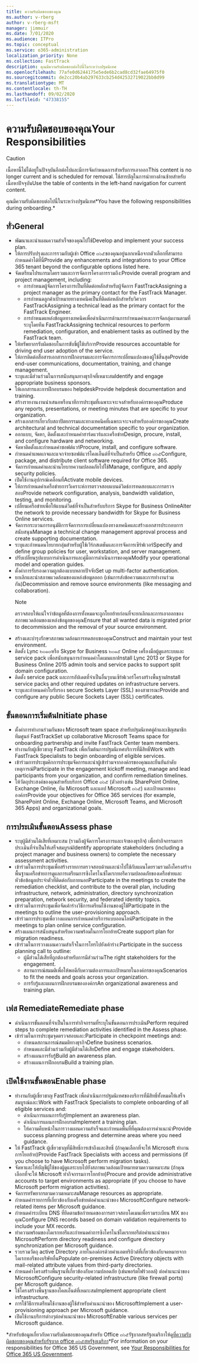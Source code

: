 ```yaml
---
title: ความรับผิดชอบของคุณ
ms.author: v-rberg
author: v-rberg-msft
manager: jimmuir
ms.date: 7/01/2020
ms.audience: ITPro
ms.topic: conceptual
ms.service: o365-administration
localization_priority: None
ms.collection: FastTrack
description: คุณมีความรับผิดชอบต่อไปนี้ในระหว่างปฐมนิเทศ
ms.openlocfilehash: 77afe0d6244175e5ede6b2cad8cd32fae64975f0
ms.sourcegitcommit: de2cc20b4ab297633cb254d42532719022bb8d99
ms.translationtype: MT
ms.contentlocale: th-TH
ms.lasthandoff: 09/02/2020
ms.locfileid: "47338155"
---
```

# <a name="your-responsibilities"></a><span data-ttu-id="14cfa-103">ความรับผิดชอบของคุณ</span><span class="sxs-lookup"><span data-stu-id="14cfa-103">Your Responsibilities</span></span>

> [!CAUTION]
> <span data-ttu-id="14cfa-104">เนื้อหานี้ไม่ได้อยู่ในปัจจุบันอีกต่อไปและมีการจัดกำหนดการสำหรับการเอาออก</span><span class="sxs-lookup"><span data-stu-id="14cfa-104">This content is no longer current and is scheduled for removal.</span></span> <span data-ttu-id="14cfa-105">ใช้สารบัญในการนำทางด้านซ้ายสำหรับเนื้อหาปัจจุบัน</span><span class="sxs-lookup"><span data-stu-id="14cfa-105">Use the table of contents in the left-hand navigation for current content.</span></span>

<span data-ttu-id="14cfa-106">คุณมีความรับผิดชอบต่อไปนี้ในระหว่างปฐมนิเทศ\*</span><span class="sxs-lookup"><span data-stu-id="14cfa-106">You have the following responsibilities during onboarding.\*</span></span>
  
## <a name="general"></a><span data-ttu-id="14cfa-107">ทั่ว</span><span class="sxs-lookup"><span data-stu-id="14cfa-107">General</span></span>

- <span data-ttu-id="14cfa-108">พัฒนาและนำแผนความสำเร็จของคุณไปใช้</span><span class="sxs-lookup"><span data-stu-id="14cfa-108">Develop and implement your success plan.</span></span>
- <span data-ttu-id="14cfa-109">ให้การปรับปรุงและการรวมกับผู้เช่า Office ๓๖๕ของคุณอยู่นอกเหนือจากตัวเลือกที่สามารถกำหนดค่าได้ที่นี่</span><span class="sxs-lookup"><span data-stu-id="14cfa-109">Provide any enhancements and integrations to your Office 365 tenant beyond the configurable options listed here.</span></span>  
- <span data-ttu-id="14cfa-110">จัดเตรียมโปรแกรมโดยรวมและการจัดการโครงการรวมถึง:</span><span class="sxs-lookup"><span data-stu-id="14cfa-110">Provide overall program and project management, including:</span></span> 
  - <span data-ttu-id="14cfa-111">การกำหนดผู้จัดการโครงการเป็นที่ติดต่อหลักสำหรับผู้จัดการ FastTrack</span><span class="sxs-lookup"><span data-stu-id="14cfa-111">Assigning a project manager as the primary contact for the FastTrack Manager.</span></span>
  - <span data-ttu-id="14cfa-112">การกำหนดลูกค้าเป้าหมายทางเทคนิคเป็นที่ติดต่อหลักสำหรับวิศวกร FastTrack</span><span class="sxs-lookup"><span data-stu-id="14cfa-112">Assigning a technical lead as the primary contact for the FastTrack Engineer.</span></span>
  - <span data-ttu-id="14cfa-113">การกำหนดแหล่งข้อมูลทางเทคนิคเพื่อดำเนินการด้านการกำหนดค่าและการจัดกลุ่มงานตามที่ระบุโดยทีม FastTrack</span><span class="sxs-lookup"><span data-stu-id="14cfa-113">Assigning technical resources to perform remediation, configuration, and enablement tasks as outlined by the FastTrack team.</span></span> 
- <span data-ttu-id="14cfa-114">ให้ทรัพยากรรับผิดชอบในการขับขี่ผู้ใช้บริการ</span><span class="sxs-lookup"><span data-stu-id="14cfa-114">Provide resources accountable for driving end user adoption of the service.</span></span> 
- <span data-ttu-id="14cfa-115">ให้การติดต่อสื่อสารเอกสารการฝึกอบรมและการจัดการการเปลี่ยนแปลงของผู้ใช้สิ้นสุด</span><span class="sxs-lookup"><span data-stu-id="14cfa-115">Provide end-user communications, documentation, training, and change management.</span></span>
- <span data-ttu-id="14cfa-116">ระบุและมีส่วนร่วมในการสนับสนุนทางธุรกิจที่เหมาะสม</span><span class="sxs-lookup"><span data-stu-id="14cfa-116">Identify and engage appropriate business sponsors.</span></span>  
- <span data-ttu-id="14cfa-117">ให้เอกสารและการฝึกอบรมของ helpdesk</span><span class="sxs-lookup"><span data-stu-id="14cfa-117">Provide helpdesk documentation and training.</span></span>  
- <span data-ttu-id="14cfa-118">สร้างรายงานงานนำเสนอหรือนาทีการประชุมที่เฉพาะเจาะจงสำหรับองค์กรของคุณ</span><span class="sxs-lookup"><span data-stu-id="14cfa-118">Produce any reports, presentations, or meeting minutes that are specific to your organization.</span></span> 
- <span data-ttu-id="14cfa-119">สร้างเอกสารเกี่ยวกับสถาปัตยกรรมและทางเทคนิคที่เฉพาะเจาะจงสำหรับองค์กรของคุณ</span><span class="sxs-lookup"><span data-stu-id="14cfa-119">Create architectural and technical documentation specific to your organization.</span></span>   
- <span data-ttu-id="14cfa-120">ออกแบบ, จัดหา, ติดตั้งและกำหนดค่าฮาร์ดแวร์และเครือข่าย</span><span class="sxs-lookup"><span data-stu-id="14cfa-120">Design, procure, install, and configure hardware and networking.</span></span>   
- <span data-ttu-id="14cfa-121">จัดหาติดตั้งและกำหนดค่าซอฟต์แวร์</span><span class="sxs-lookup"><span data-stu-id="14cfa-121">Procure, install, and configure software.</span></span>  
- <span data-ttu-id="14cfa-122">กำหนดค่าแพคเกจและแจกจ่ายซอฟต์แวร์ไคลเอ็นต์ที่จำเป็นสำหรับ Office ๓๖๕</span><span class="sxs-lookup"><span data-stu-id="14cfa-122">Configure, package, and distribute client software required for Office 365.</span></span>  
- <span data-ttu-id="14cfa-123">จัดการกำหนดค่าและนำนโยบายความปลอดภัยไปใช้</span><span class="sxs-lookup"><span data-stu-id="14cfa-123">Manage, configure, and apply security policies.</span></span>
- <span data-ttu-id="14cfa-124">เปิดใช้งานอุปกรณ์เคลื่อนที่</span><span class="sxs-lookup"><span data-stu-id="14cfa-124">Activate mobile devices.</span></span>
- <span data-ttu-id="14cfa-125">ให้การกำหนดค่าเครือข่ายการวิเคราะห์การตรวจสอบแบนด์วิดธ์การทดสอบและการตรวจสอบ</span><span class="sxs-lookup"><span data-stu-id="14cfa-125">Provide network configuration, analysis, bandwidth validation, testing, and monitoring.</span></span> 
- <span data-ttu-id="14cfa-126">เปลี่ยนเครือข่ายเพื่อให้แบนด์วิดธ์ที่จำเป็นสำหรับบริการ Skype for Business Online</span><span class="sxs-lookup"><span data-stu-id="14cfa-126">Alter the network to provide necessary bandwidth for Skype for Business Online services.</span></span> 
- <span data-ttu-id="14cfa-127">จัดการกระบวนการอนุมัติการจัดการการเปลี่ยนแปลงทางเทคนิคและสร้างเอกสารประกอบการสนับสนุน</span><span class="sxs-lookup"><span data-stu-id="14cfa-127">Manage a technical change management approval process and create supporting documentation.</span></span>  
- <span data-ttu-id="14cfa-128">ระบุและกำหนดนโยบายกลุ่มสำหรับผู้ใช้เวิร์กสเตชันและการจัดการเซิร์ฟเวอร์</span><span class="sxs-lookup"><span data-stu-id="14cfa-128">Specify and define group policies for user, workstation, and server management.</span></span> 
- <span data-ttu-id="14cfa-129">ปรับเปลี่ยนรูปแบบการดำเนินการและคู่มือการดำเนินการของคุณ</span><span class="sxs-lookup"><span data-stu-id="14cfa-129">Modify your operational model and operation guides.</span></span> 
- <span data-ttu-id="14cfa-130">ตั้งค่าการรับรองความถูกต้องแบบหลายปัจจัย</span><span class="sxs-lookup"><span data-stu-id="14cfa-130">Set up multi-factor authentication.</span></span>  
- <span data-ttu-id="14cfa-131">ยกเลิกและนำสภาพแวดล้อมของแหล่งข้อมูลออก (เช่นการส่งข้อความและการทำงานร่วมกัน)</span><span class="sxs-lookup"><span data-stu-id="14cfa-131">Decommission and remove source environments (like messaging and collaboration).</span></span> 
    > [!NOTE]
    > <span data-ttu-id="14cfa-132">ตรวจสอบให้แน่ใจว่าข้อมูลที่ต้องการทั้งหมดจะถูกโยกย้ายก่อนที่จะยกเลิกและการเอาออกของสภาพแวดล้อมของแหล่งข้อมูลของคุณ</span><span class="sxs-lookup"><span data-stu-id="14cfa-132">Ensure that all wanted data is migrated prior to decommission and the removal of your source environment.</span></span> 
- <span data-ttu-id="14cfa-133">สร้างและบำรุงรักษาสภาพแวดล้อมการทดสอบของคุณ</span><span class="sxs-lookup"><span data-stu-id="14cfa-133">Construct and maintain your test environment.</span></span>  
- <span data-ttu-id="14cfa-134">ติดตั้ง Lync ๒๐๑๓หรือ Skype for Business ๒๐๑๕ Online เครื่องมือผู้ดูแลระบบและ service pack เพื่อสนับสนุนการกำหนดค่าโดเมนแยก</span><span class="sxs-lookup"><span data-stu-id="14cfa-134">Install Lync 2013 or Skype for Business Online 2015 admin tools and service packs to support split domain configuration.</span></span>
- <span data-ttu-id="14cfa-135">ติดตั้ง service pack และการอัปเดตที่จำเป็นอื่นๆบนเซิร์ฟเวอร์โครงสร้างพื้นฐาน</span><span class="sxs-lookup"><span data-stu-id="14cfa-135">Install service packs and other required updates on infrastructure servers.</span></span> 
- <span data-ttu-id="14cfa-136">ระบุและกำหนดค่าใบรับรอง secure Sockets Layer (SSL) ของสาธารณะ</span><span class="sxs-lookup"><span data-stu-id="14cfa-136">Provide and configure any public Secure Sockets Layer (SSL) certificates.</span></span> 
    
## <a name="initiate-phase"></a><span data-ttu-id="14cfa-137">ขั้นตอนการเริ่มต้น</span><span class="sxs-lookup"><span data-stu-id="14cfa-137">Initiate phase</span></span>

- <span data-ttu-id="14cfa-138">ตั้งค่าการทำงานร่วมกันของ Microsoft team space สำหรับปฐมนิเทศคู่ค้าและเชิญสมาชิกทีมศูนย์ FastTrack</span><span class="sxs-lookup"><span data-stu-id="14cfa-138">Set up collaborative Microsoft Teams space for onboarding partnership and invite FastTrack Center team members.</span></span>   
- <span data-ttu-id="14cfa-139">ทำงานกับผู้เชี่ยวชาญ FastTrack เพื่อเริ่มต้นการปฐมนิเทศบริการที่มีสิทธิ์</span><span class="sxs-lookup"><span data-stu-id="14cfa-139">Work with FastTrack Specialists to begin onboarding of eligible services.</span></span>    
- <span data-ttu-id="14cfa-140">เข้าร่วมการประชุมคิกการประชุมจัดการและนำผู้เข้าร่วมจากองค์กรของคุณและยืนยันลำดับเหตุการณ์</span><span class="sxs-lookup"><span data-stu-id="14cfa-140">Participate in the engagement kickoff meeting, manage and lead participants from your organization, and confirm remediation timelines.</span></span>   
- <span data-ttu-id="14cfa-141">ให้วัตถุประสงค์ของคุณสำหรับบริการ Office ๓๖๕ (ตัวอย่างเช่น SharePoint Online, Exchange Online, ทีม Microsoft และแอป Microsoft ๓๖๕) และเป้าหมายขององค์กร</span><span class="sxs-lookup"><span data-stu-id="14cfa-141">Provide your objectives for Office 365 services (for example, SharePoint Online, Exchange Online, Microsoft Teams, and Microsoft 365 Apps) and organizational goals.</span></span>
    
## <a name="assess-phase"></a><span data-ttu-id="14cfa-142">การประเมินขั้นตอน</span><span class="sxs-lookup"><span data-stu-id="14cfa-142">Assess phase</span></span>

- <span data-ttu-id="14cfa-143">ระบุผู้มีส่วนได้เสียที่เหมาะสม (รวมถึงผู้จัดการโครงการและเจ้าของธุรกิจ) เพื่อทำกิจกรรมการประเมินที่จำเป็นให้เสร็จสมบูรณ์</span><span class="sxs-lookup"><span data-stu-id="14cfa-143">Identify appropriate stakeholders (including a project manager and business owners) to complete the necessary assessment activities.</span></span>    
- <span data-ttu-id="14cfa-144">เข้าร่วมในการประชุมเพื่อสร้างรายการตรวจสอบด้านและนำไปใช้กับแผนโดยรวมรวมถึงโครงสร้างพื้นฐานเครือข่ายการดูแลการเตรียมการซิงโครไนซ์ไดเรกทอรีความปลอดภัยของเครือข่ายและหัวข้อข้อมูลประจำตัวที่ติดต่อกับภายนอก</span><span class="sxs-lookup"><span data-stu-id="14cfa-144">Participate in the meetings to create the remediation checklist, and contribute to the overall plan, including infrastructure, network, administration, directory synchronization preparation, network security, and federated identity topics.</span></span>   
- <span data-ttu-id="14cfa-145">เข้าร่วมในการประชุมเพื่อจัดเค้าร่างวิธีการเตรียมใช้งานของผู้ใช้</span><span class="sxs-lookup"><span data-stu-id="14cfa-145">Participate in the meetings to outline the user-provisioning approach.</span></span>  
- <span data-ttu-id="14cfa-146">เข้าร่วมการประชุมเพื่อวางแผนการกำหนดค่าบริการแบบออนไลน์</span><span class="sxs-lookup"><span data-stu-id="14cfa-146">Participate in the meetings to plan online service configuration.</span></span>    
- <span data-ttu-id="14cfa-147">สร้างแผนการสนับสนุนสำหรับความพร้อมในการโยกย้าย</span><span class="sxs-lookup"><span data-stu-id="14cfa-147">Create support plan for migration readiness.</span></span> 
- <span data-ttu-id="14cfa-148">เข้าร่วมในการวางแผนความสำเร็จในการโทรไปยังเค้าร่าง:</span><span class="sxs-lookup"><span data-stu-id="14cfa-148">Participate in the success planning call to outline:</span></span>   
  - <span data-ttu-id="14cfa-149">ผู้มีส่วนได้เสียที่ถูกต้องสำหรับการมีส่วนร่วม</span><span class="sxs-lookup"><span data-stu-id="14cfa-149">The right stakeholders for the engagement.</span></span>  
  - <span data-ttu-id="14cfa-150">สถานการณ์สมมติเพื่อให้พอดีกับความต้องการและเป้าหมายในองค์กรของคุณ</span><span class="sxs-lookup"><span data-stu-id="14cfa-150">Scenarios to fit the needs and goals across your organization.</span></span>
  - <span data-ttu-id="14cfa-151">การรับรู้และแผนการฝึกอบรมขององค์กร</span><span class="sxs-lookup"><span data-stu-id="14cfa-151">An organizational awareness and training plan.</span></span>
    
## <a name="remediate-phase"></a><span data-ttu-id="14cfa-152">เฟส Remediate</span><span class="sxs-lookup"><span data-stu-id="14cfa-152">Remediate phase</span></span>

- <span data-ttu-id="14cfa-153">ดำเนินการขั้นตอนที่จำเป็นในการทำกิจกรรมที่ระบุในขั้นตอนการประเมิน</span><span class="sxs-lookup"><span data-stu-id="14cfa-153">Perform required steps to complete remediation activities identified in the Assess phase.</span></span> 
- <span data-ttu-id="14cfa-154">เข้าร่วมในการประชุมจุดตรวจสอบและ:</span><span class="sxs-lookup"><span data-stu-id="14cfa-154">Participate in checkpoint meetings and:</span></span> 
  - <span data-ttu-id="14cfa-155">กำหนดสถานการณ์สมมติทางธุรกิจ</span><span class="sxs-lookup"><span data-stu-id="14cfa-155">Define business scenarios.</span></span>   
  - <span data-ttu-id="14cfa-156">กำหนดและมีส่วนร่วมกับผู้มีส่วนได้เสีย</span><span class="sxs-lookup"><span data-stu-id="14cfa-156">Define and engage stakeholders.</span></span>
  - <span data-ttu-id="14cfa-157">สร้างแผนการรับรู้</span><span class="sxs-lookup"><span data-stu-id="14cfa-157">Build an awareness plan.</span></span> 
  - <span data-ttu-id="14cfa-158">สร้างแผนการฝึกอบรม</span><span class="sxs-lookup"><span data-stu-id="14cfa-158">Build a training plan.</span></span>
    
## <a name="enable-phase"></a><span data-ttu-id="14cfa-159">เปิดใช้งานขั้นตอน</span><span class="sxs-lookup"><span data-stu-id="14cfa-159">Enable phase</span></span>

- <span data-ttu-id="14cfa-160">ทำงานกับผู้เชี่ยวชาญ FastTrack เพื่อดำเนินการปฐมนิเทศของบริการที่มีสิทธิ์ทั้งหมดให้เสร็จสมบูรณ์และ:</span><span class="sxs-lookup"><span data-stu-id="14cfa-160">Work with FastTrack Specialists to complete onboarding of all eligible services and:</span></span>  
  - <span data-ttu-id="14cfa-161">ดำเนินการแผนการรับรู้</span><span class="sxs-lookup"><span data-stu-id="14cfa-161">Implement an awareness plan.</span></span>  
  - <span data-ttu-id="14cfa-162">ดำเนินการแผนการฝึกอบรม</span><span class="sxs-lookup"><span data-stu-id="14cfa-162">Implement a training plan.</span></span> 
  - <span data-ttu-id="14cfa-163">ให้ความคืบหน้าในการวางแผนความสำเร็จและกำหนดพื้นที่ที่คุณต้องการคำแนะนำ</span><span class="sxs-lookup"><span data-stu-id="14cfa-163">Provide success planning progress and determine areas where you need guidance.</span></span>
- <span data-ttu-id="14cfa-164">ให้ FastTrack ผู้เชี่ยวชาญที่มีสิทธิ์การเข้าถึงและสิทธิ์ (ถ้าคุณเลือกที่จะให้ Microsoft ทำงานการโยกย้าย)</span><span class="sxs-lookup"><span data-stu-id="14cfa-164">Provide FastTrack Specialists with access and permissions (if you choose to have Microsoft perform migration tasks).</span></span>  
- <span data-ttu-id="14cfa-165">จัดหาและให้บัญชีผู้ใช้ของผู้ดูแลระบบไปยังสภาพแวดล้อมเป้าหมายตามความเหมาะสม (ถ้าคุณเลือกที่จะให้ Microsoft ทำกิจกรรมการโยกย้าย)</span><span class="sxs-lookup"><span data-stu-id="14cfa-165">Procure and provide administrative accounts to target environments as appropriate (if you choose to have Microsoft perform migration activities).</span></span>   
- <span data-ttu-id="14cfa-166">จัดการทรัพยากรตามความเหมาะสม</span><span class="sxs-lookup"><span data-stu-id="14cfa-166">Manage resources as appropriate.</span></span>   
- <span data-ttu-id="14cfa-167">กำหนดค่ารายการที่เกี่ยวข้องกับเครือข่ายต่อคำแนะนำของ Microsoft</span><span class="sxs-lookup"><span data-stu-id="14cfa-167">Configure network-related items per Microsoft guidance.</span></span>  
- <span data-ttu-id="14cfa-168">กำหนดค่าระเบียน DNS ที่ยึดตามข้อกำหนดของการตรวจสอบโดเมนเพื่อรวมระเบียน MX ของคุณ</span><span class="sxs-lookup"><span data-stu-id="14cfa-168">Configure DNS records based on domain validation requirements to include your MX records.</span></span>   
- <span data-ttu-id="14cfa-169">ทำความพร้อมของไดเรกทอรีและกำหนดค่าการซิงโครไนซ์ไดเรกทอรีต่อคำแนะนำของ Microsoft</span><span class="sxs-lookup"><span data-stu-id="14cfa-169">Perform directory readiness and configure directory synchronization per Microsoft guidance.</span></span>
- <span data-ttu-id="14cfa-170">รวบรวมวัตถุ active Directory ภายในองค์กรด้วยค่าแอตทริบิวต์ที่เกี่ยวข้องกับจดหมายจากไดเรกทอรีของบริษัทอื่น</span><span class="sxs-lookup"><span data-stu-id="14cfa-170">Populate on-premises Active Directory objects with mail-related attribute values from third-party directories.</span></span>   
- <span data-ttu-id="14cfa-171">กำหนดค่าโครงสร้างพื้นฐานที่เกี่ยวข้องกับความปลอดภัย (เช่นพอร์ตไฟร์วอลล์) ต่อคำแนะนำของ Microsoft</span><span class="sxs-lookup"><span data-stu-id="14cfa-171">Configure security-related infrastructure (like firewall ports) per Microsoft guidance.</span></span>
- <span data-ttu-id="14cfa-172">ใช้โครงสร้างพื้นฐานของไคลเอ็นต์ที่เหมาะสม</span><span class="sxs-lookup"><span data-stu-id="14cfa-172">Implement appropriate client infrastructure.</span></span>  
- <span data-ttu-id="14cfa-173">การใช้วิธีการเตรียมใช้งานของผู้ใช้สำหรับคำแนะนำของ Microsoft</span><span class="sxs-lookup"><span data-stu-id="14cfa-173">Implement a user-provisioning approach per Microsoft guidance.</span></span>  
- <span data-ttu-id="14cfa-174">เปิดใช้งานบริการต่างๆต่อคำแนะนำของ Microsoft</span><span class="sxs-lookup"><span data-stu-id="14cfa-174">Enable various services per Microsoft guidance.</span></span>  
    
<span data-ttu-id="14cfa-175">\*สำหรับข้อมูลเกี่ยวกับความรับผิดชอบของคุณสำหรับ Office ๓๖๕รัฐบาลสหรัฐอเมริกาให้ดู[ที่ความรับผิดชอบของคุณสำหรับรัฐบาล office ๓๖๕สหรัฐอเมริกา](US-Gov-appendix-your-responsibilities.md)</span><span class="sxs-lookup"><span data-stu-id="14cfa-175">\*For information on your responsibilities for Office 365 US Government, see [Your Responsibilities for Office 365 US Government](US-Gov-appendix-your-responsibilities.md).</span></span>
  